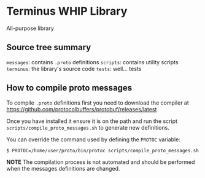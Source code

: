# Terminus WHIP Library

All-purpose library

## Source tree summary

`messages`: contains `.proto` definitions
`scripts`: contains utility scripts
`terminus`: the library's source code
`tests`: well... tests

## How to compile proto messages

To compile `.proto` definitions first you need to download the compiler at https://github.com/protocolbuffers/protobuf/releases/latest

Once you have installed it ensure it is on the path and run the script `scripts/compile_proto_messages.sh` to generate new definitions.

You can override the command used by defining the `PROTOC` variable:

    $ PROTOC=/home/user/proto/bin/protoc scripts/compile_proto_messages.sh


**NOTE**
The compilation process is not automated and should be performed when the messages definitions are changed.
